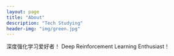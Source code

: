 ```yaml
---
layout: page
title: "About"
description: "Tech Studying" 
header-img: "img/green.jpg"
---
```


深度强化学习爱好者！
Deep Reinforcement Learning Enthusiast！





